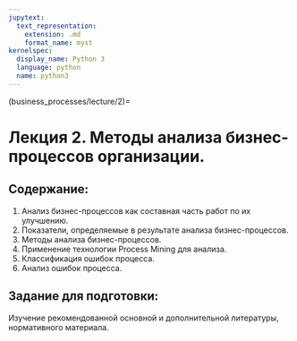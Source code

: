 ```yaml
---
jupytext:
  text_representation:
    extension: .md
    format_name: myst
kernelspec:
  display_name: Python 3
  language: python
  name: python3
---
```


(business_processes/lecture/2)=
# Лекция 2. Методы анализа бизнес-процессов организации.

## Содержание:
1. Анализ бизнес-процессов как составная часть работ по их улучшению.
2. Показатели, определяемые в результате анализа бизнес-процессов.
3. Методы анализа бизнес-процессов.
4. Применение технологии Process Мining для анализа.
5. Классификация ошибок процесса.
6. Анализ ошибок процесса.

## Задание для подготовки:

Изучение рекомендованной основной и дополнительной литературы, нормативного материала.
